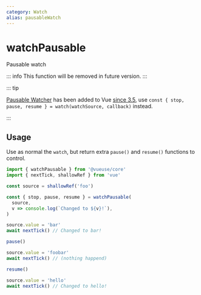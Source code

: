 ```yaml
---
category: Watch
alias: pausableWatch
---
```


# watchPausable

Pausable watch

::: info
This function will be removed in future version.
:::

::: tip

[Pausable Watcher](https://vuejs.org/api/reactivity-core.html#watch) has been added to Vue [since 3.5](https://github.com/vuejs/core/pull/9651), use `const { stop, pause, resume } = watch(watchSource, callback)` instead.

:::

## Usage

Use as normal the `watch`, but return extra `pause()` and `resume()` functions to control.

```ts
import { watchPausable } from '@vueuse/core'
import { nextTick, shallowRef } from 'vue'

const source = shallowRef('foo')

const { stop, pause, resume } = watchPausable(
  source,
  v => console.log(`Changed to ${v}!`),
)

source.value = 'bar'
await nextTick() // Changed to bar!

pause()

source.value = 'foobar'
await nextTick() // (nothing happend)

resume()

source.value = 'hello'
await nextTick() // Changed to hello!
```
